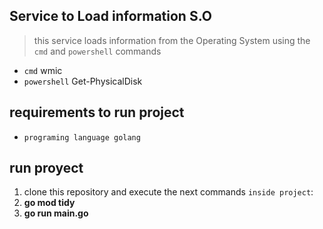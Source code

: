 ## Service to Load information S.O
> this service loads information from the Operating System using the `cmd` and `powershell` commands
* `cmd` wmic
* `powershell` Get-PhysicalDisk

## requirements to run project
* `programing language golang`

## run proyect
1. clone this repository and execute the next commands `inside project`:
2. **go mod tidy**
3. **go run main.go**
